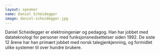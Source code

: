 ```yaml
---
layout: speaker
name: Daniel Scheidegger
image: daniel-scheidegger.jpg
---
```

Daniel Scheidegger er elektroingeniør og pedagog. Han har jobbet med datateknologi for personer med funksjonsnedsettelser siden 1992. De siste 12 årene har han primært jobbet  med norsk talegjenkjenning, og formidlet ulike systemer til over hundre brukere.
